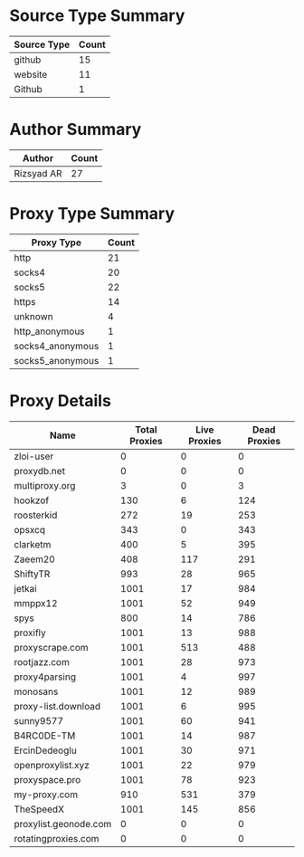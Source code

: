 # Source Type Summary

| Source Type | Count |
|-------------|-------|
| github | 15 |
| website | 11 |
| Github | 1 |


# Author Summary

| Author | Count |
|--------|-------|
| Rizsyad AR | 27 |


# Proxy Type Summary

| Proxy Type | Count |
|------------|-------|
| http | 21 |
| socks4 | 20 |
| socks5 | 22 |
| https | 14 |
| unknown | 4 |
| http_anonymous | 1 |
| socks4_anonymous | 1 |
| socks5_anonymous | 1 |


# Proxy Details

| Name | Total Proxies | Live Proxies | Dead Proxies |
|------|---------------|--------------|---------------|
| zloi-user | 0 | 0 | 0 |
| proxydb.net | 0 | 0 | 0 |
| multiproxy.org | 3 | 0 | 3 |
| hookzof | 130 | 6 | 124 |
| roosterkid | 272 | 19 | 253 |
| opsxcq | 343 | 0 | 343 |
| clarketm | 400 | 5 | 395 |
| Zaeem20 | 408 | 117 | 291 |
| ShiftyTR | 993 | 28 | 965 |
| jetkai | 1001 | 17 | 984 |
| mmppx12 | 1001 | 52 | 949 |
| spys | 800 | 14 | 786 |
| proxifly | 1001 | 13 | 988 |
| proxyscrape.com | 1001 | 513 | 488 |
| rootjazz.com | 1001 | 28 | 973 |
| proxy4parsing | 1001 | 4 | 997 |
| monosans | 1001 | 12 | 989 |
| proxy-list.download | 1001 | 6 | 995 |
| sunny9577 | 1001 | 60 | 941 |
| B4RC0DE-TM | 1001 | 14 | 987 |
| ErcinDedeoglu | 1001 | 30 | 971 |
| openproxylist.xyz | 1001 | 22 | 979 |
| proxyspace.pro | 1001 | 78 | 923 |
| my-proxy.com | 910 | 531 | 379 |
| TheSpeedX | 1001 | 145 | 856 |
| proxylist.geonode.com | 0 | 0 | 0 |
| rotatingproxies.com | 0 | 0 | 0 |
